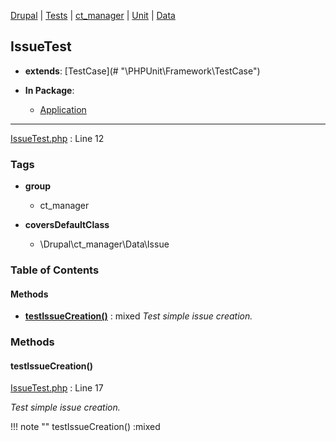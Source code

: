 
[Drupal](../namespaces/drupal.md) | [Tests](../namespaces/drupal-tests.md) | [ct_manager](../namespaces/drupal-tests-ct-manager.md) | [Unit](../namespaces/drupal-tests-ct-manager-unit.md) | [Data](../namespaces/drupal-tests-ct-manager-unit-data.md)

## IssueTest

- **extends**: [TestCase](# &quot;\PHPUnit\Framework\TestCase&quot;)

- **In Package**:
    - [Application](../packages/Application.md)
  


---





[IssueTest.php](../files/web-modules-custom-ct-manager-tests-src-unit-data-issuetest.md) : Line 12





### Tags

- **group**
  - ct_manager

- **coversDefaultClass**
  - \Drupal\ct_manager\Data\Issue






### Table of Contents










#### Methods
- **[testIssueCreation()](../classes/Drupal-Tests-ct-manager-Unit-Data-IssueTest.md#testissuecreation)**
           : mixed
*Test simple issue creation.*









### Methods

#### testIssueCreation()

[IssueTest.php](../files/web-modules-custom-ct-manager-tests-src-unit-data-issuetest.md) : Line 17

*Test simple issue creation.*

!!! note ""
    testIssueCreation() :mixed












